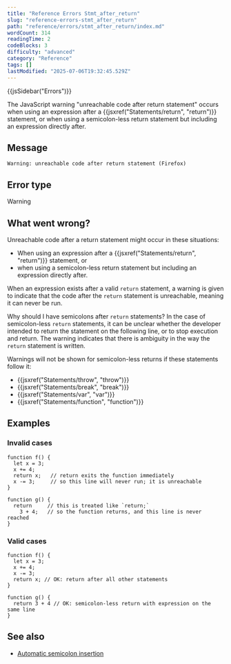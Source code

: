 ```yaml
---
title: "Reference Errors Stmt_after_return"
slug: "reference-errors-stmt_after_return"
path: "reference/errors/stmt_after_return/index.md"
wordCount: 314
readingTime: 2
codeBlocks: 3
difficulty: "advanced"
category: "Reference"
tags: []
lastModified: "2025-07-06T19:32:45.529Z"
---
```



{{jsSidebar("Errors")}}

The JavaScript warning "unreachable code after return statement" occurs when using an
expression after a {{jsxref("Statements/return", "return")}} statement, or when using a
semicolon-less return statement but including an expression directly after.

## Message

```plain
Warning: unreachable code after return statement (Firefox)
```

## Error type

Warning

## What went wrong?

Unreachable code after a return statement might occur in these situations:

- When using an expression after a {{jsxref("Statements/return", "return")}}
  statement, or
- when using a semicolon-less return statement but including an expression directly
  after.

When an expression exists after a valid `return` statement, a warning is
given to indicate that the code after the `return` statement is unreachable,
meaning it can never be run.

Why should I have semicolons after `return` statements? In the case of
semicolon-less `return` statements, it can be unclear whether the developer
intended to return the statement on the following line, or to stop execution and return.
The warning indicates that there is ambiguity in the way the `return`
statement is written.

Warnings will not be shown for semicolon-less returns if these statements follow it:

- {{jsxref("Statements/throw", "throw")}}
- {{jsxref("Statements/break", "break")}}
- {{jsxref("Statements/var", "var")}}
- {{jsxref("Statements/function", "function")}}

## Examples

### Invalid cases

```js-nolint example-bad
function f() {
  let x = 3;
  x += 4;
  return x;   // return exits the function immediately
  x -= 3;     // so this line will never run; it is unreachable
}

function g() {
  return     // this is treated like `return;`
    3 + 4;   // so the function returns, and this line is never reached
}
```

### Valid cases

```js-nolint example-good
function f() {
  let x = 3;
  x += 4;
  x -= 3;
  return x; // OK: return after all other statements
}

function g() {
  return 3 + 4 // OK: semicolon-less return with expression on the same line
}
```

## See also

- [Automatic semicolon insertion](/en-US/docs/Web/JavaScript/Reference/Lexical_grammar#automatic_semicolon_insertion)
